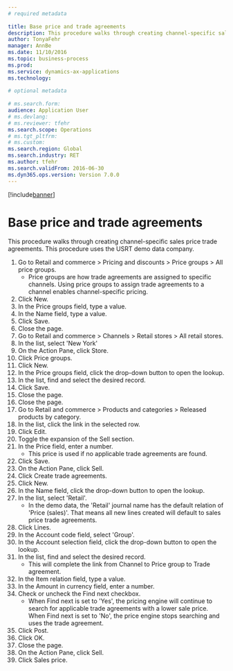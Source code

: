 ```yaml
--- 
# required metadata 
 
title: Base price and trade agreements
description: This procedure walks through creating channel-specific sales price trade agreements. 
author: TonyaFehr 
manager: AnnBe 
ms.date: 11/10/2016
ms.topic: business-process 
ms.prod:  
ms.service: dynamics-ax-applications 
ms.technology:  
 
# optional metadata 
 
# ms.search.form:   
audience: Application User 
# ms.devlang:  
# ms.reviewer: tfehr 
ms.search.scope: Operations 
# ms.tgt_pltfrm:  
# ms.custom:  
ms.search.region: Global
ms.search.industry: RET
ms.author: tfehr 
ms.search.validFrom: 2016-06-30 
ms.dyn365.ops.version: Version 7.0.0 
---
```


[!include[banner](../includes/task-guide-banner.md)]

# Base price and trade agreements

This procedure walks through creating channel-specific sales price trade agreements. This procedure uses the USRT demo data company.

1. Go to Retail and commerce > Pricing and discounts > Price groups > All price groups.
    * Price groups are how trade agreements are assigned to specific channels. Using price groups to assign trade agreements to a channel enables channel-specific pricing.  
2. Click New.
3. In the Price groups field, type a value.
4. In the Name field, type a value.
5. Click Save.
6. Close the page.
7. Go to Retail and commerce > Channels > Retail stores > All retail stores.
8. In the list, select 'New York'
9. On the Action Pane, click Store.
10. Click Price groups.
11. Click New.
12. In the Price groups field, click the drop-down button to open the lookup.
13. In the list, find and select the desired record.
14. Click Save.
15. Close the page.
16. Close the page.
17. Go to Retail and commerce > Products and categories > Released products by category.
18. In the list, click the link in the selected row.
19. Click Edit.
20. Toggle the expansion of the Sell section.
21. In the Price field, enter a number.
    * This price is used if no applicable trade agreements are found.  
22. Click Save.
23. On the Action Pane, click Sell.
24. Click Create trade agreements.
25. Click New.
26. In the Name field, click the drop-down button to open the lookup.
27. In the list, select 'Retail'.
    * In the demo data, the 'Retail' journal name has the default relation of 'Price (sales)'. That means all new lines created will default to sales price trade agreements.  
28. Click Lines.
29. In the Account code field, select 'Group'.
30. In the Account selection field, click the drop-down button to open the lookup.
31. In the list, find and select the desired record.
    * This will complete the link from Channel to Price group to Trade agreement.  
32. In the Item relation field, type a value.
33. In the Amount in currency field, enter a number.
34. Check or uncheck the Find next checkbox.
    * When Find next is set to 'Yes', the pricing engine will continue to search for applicable trade agreements with a lower sale price. When Find next is set to 'No', the price engine stops searching and uses the trade agreement.  
35. Click Post.
36. Click OK.
37. Close the page.
38. On the Action Pane, click Sell.
39. Click Sales price.

